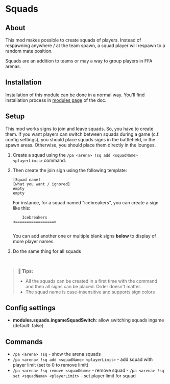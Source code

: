 # Squads

## About

This mod makes possible to create squads of players. Instead of respawning anywhere / at the team spawn, a squad player 
will respawn to a random mate position.

Squads are an addition to teams or may a way to group players in FFA arenas.

## Installation

Installation of this module can be done in a normal way. You'll find installation process in [modules page](../modules.md#installing-modules) of the doc.

## Setup

This mod works signs to join and leave squads. So, you have to create them.
If you want players can switch between squads during a game (c.f. config settings), you should place squads signs in
the battlefield, in the spawn areas. Otherwise, you should place them directly in the lounges.

1. Create a squad using the `/pa <arena> !sq add <squadName> <playerLimit>` command.


2. Then create the join sign using the following template:
    ```
    [Squad name]
    [what you want / ignored]
    empty
    empty
    ```
    
    For instance, for a squad named "icebreakers", you can create a sign like this:
    ```
        Icebreakers
    <=================>
    
    
    ```

    You can add another one or multiple blank signs **below** to display of more player names.


3. Do the same thing for all squads

<br>

> **🚩 Tips:**  
> - All the squads can be created in a first time with the command and then all signs can be placed. 
> Order doesn't matter.
> - The squad name is case-insensitive and supports sign colors

## Config settings

- **modules.squads.ingameSquadSwitch**: allow switching squads ingame (default: false)

## Commands

- `/pa <arena> !sq` \- show the arena squads
- `/pa <arena> !sq add <squadName> <playerLimit>` \- add squad with player limit (set to 0 to remove limit)
- `/pa <arena> !sq remove <squadName>` \- remove squad <name> - `/pa <arena> !sq set <squadName> <playerLimit>` \- set player limit for squad